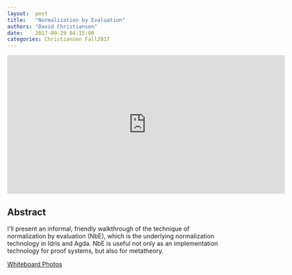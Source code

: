 ```yaml
--- 
layout:  post 
title:   "Normalization by Evaluation"
authors: "David Christiansen"
date:    2017-09-29 04:15:00
categories: Christiansen Fall2017
--- 
```


<iframe width="640" height="320" src="https://www.youtube.com/embed/CpADWJa-f28?rel=0" frameborder="0" allowfullscreen></iframe>

## Abstract

I'll present an informal, friendly walkthrough of the technique of normalization by evaluation (NbE), which is the underlying normalization technology in Idris and Agda. NbE is useful not only as an implementation technology for proof systems, but also for metatheory.

[Whiteboard Photos](http://wonks.github.io/slides/christiansen-sept-29th-2017.pdf)
